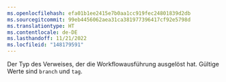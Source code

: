 ```yaml
---
ms.openlocfilehash: efa01b1ee2415e7b0aa1cc919fec24801839d2db
ms.sourcegitcommit: 99eb4456062aea31ca381977396417cf92e5798d
ms.translationtype: HT
ms.contentlocale: de-DE
ms.lasthandoff: 11/21/2022
ms.locfileid: "148179591"
---
```

Der Typ des Verweises, der die Workflowausführung ausgelöst hat. Gültige Werte sind `branch` und `tag`.